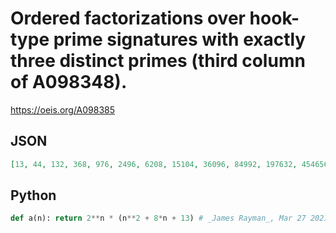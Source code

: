 # Ordered factorizations over hook\-type prime signatures with exactly three distinct primes \(third column of A098348\)\.
https://oeis.org/A098385
## JSON
```JSON
[13, 44, 132, 368, 976, 2496, 6208, 15104, 36096, 84992, 197632, 454656, 1036288, 2342912, 5259264, 11730944, 26017792, 57409536, 126091264, 275775488, 600834048, 1304428544, 2822766592, 6090129408, 13103005696, 28118614016, 60196651008]
```
## Python
```Python
def a(n): return 2**n * (n**2 + 8*n + 13) # _James Rayman_, Mar 27 2021
```
